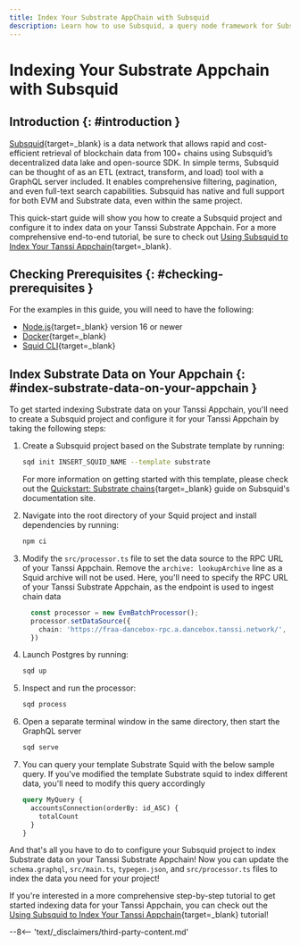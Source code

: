 ```yaml
---
title: Index Your Substrate AppChain with Subsquid
description: Learn how to use Subsquid, a query node framework for Substrate-based chains, to index and process Substrate data on Your Tanssi Substrate Appchain.
---
```


# Indexing Your Substrate Appchain with Subsquid

## Introduction {: #introduction }

[Subsquid](https://subsquid.io){target=\_blank} is a data network that allows rapid and cost-efficient retrieval of blockchain data from 100+ chains using Subsquid’s decentralized data lake and open-source SDK. In simple terms, Subsquid can be thought of as an ETL (extract, transform, and load) tool with a GraphQL server included. It enables comprehensive filtering, pagination, and even full-text search capabilities. Subsquid has native and full support for both EVM and Substrate data, even within the same project.

This quick-start guide will show you how to create a Subsquid project and configure it to index data on your Tanssi Substrate Appchain. For a more comprehensive end-to-end tutorial, be sure to check out [Using Subsquid to Index Your Tanssi Appchain](/builders/tooling/indexers/subsquid/){target=\_blank}.

## Checking Prerequisites {: #checking-prerequisites }

For the examples in this guide, you will need to have the following:

 - [Node.js](https://nodejs.org/en/download/){target=\_blank} version 16 or newer
 - [Docker](https://docs.docker.com/get-docker/){target=\_blank}
 - [Squid CLI](https://docs.subsquid.io/squid-cli/installation/){target=\_blank}

## Index Substrate Data on Your Appchain {: #index-substrate-data-on-your-appchain }

To get started indexing Substrate data on your Tanssi Appchain, you'll need to create a Subsquid project and configure it for your Tanssi Appchain by taking the following steps:

1. Create a Subsquid project based on the Substrate template by running:

    ```bash
    sqd init INSERT_SQUID_NAME --template substrate
    ```

    For more information on getting started with this template, please check out the [Quickstart: Substrate chains](https://docs.subsquid.io/quickstart/quickstart-substrate/){target=\_blank} guide on Subsquid's documentation site.

2. Navigate into the root directory of your Squid project and install dependencies by running:  

    ```bash
    npm ci
    ```


3. Modify the `src/processor.ts` file to set the data source to the RPC URL of your Tanssi Appchain. Remove the `archive: lookupArchive` line as a Squid archive will not be used. Here, you'll need to specify the RPC URL of your Tanssi Substrate Appchain, as the endpoint is used to ingest chain data

    ```ts
      const processor = new EvmBatchProcessor();
      processor.setDataSource({
        chain: 'https://fraa-dancebox-rpc.a.dancebox.tanssi.network/',
      })
    ```

4. Launch Postgres by running:

    ```bash
    sqd up
    ```

5. Inspect and run the processor:

    ```bash
    sqd process
    ```

6. Open a separate terminal window in the same directory, then start the GraphQL server 

    ```bash
    sqd serve
    ```

7. You can query your template Substrate Squid with the below sample query. If you've modified the template Substrate squid to index different data, you'll need to modify this query accordingly

    ```graphql
    query MyQuery {
      accountsConnection(orderBy: id_ASC) {
        totalCount
      }
    }
    ```

And that's all you have to do to configure your Subsquid project to index Substrate data on your Tanssi Substrate Appchain! Now you can update the `schema.graphql`, `src/main.ts`, `typegen.json`, and `src/processor.ts` files to index the data you need for your project!

If you're interested in a more comprehensive step-by-step tutorial to get started indexing data for your Tanssi Appchain, you can check out the [Using Subsquid to Index Your Tanssi Appchain](/builders/tooling/indexers/subsquid/){target=\_blank} tutorial!

--8<-- 'text/_disclaimers/third-party-content.md'
